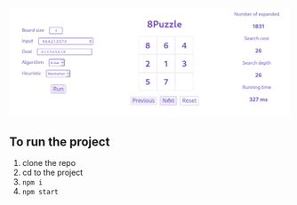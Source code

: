 <img src="public/demo.gif"/>

## To run the project

1. clone the repo
2. cd to the project
3. `npm i`
4. `npm start`
